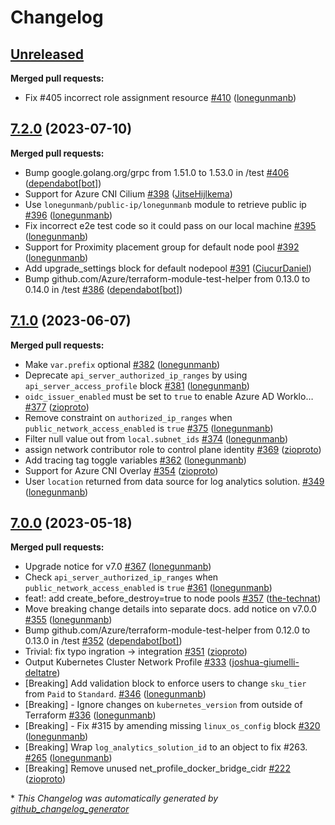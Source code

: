 # Changelog

## [Unreleased](https://github.com/Azure/terraform-azurerm-aks/tree/HEAD)

**Merged pull requests:**

- Fix \#405 incorrect role assignment resource [\#410](https://github.com/Azure/terraform-azurerm-aks/pull/410) ([lonegunmanb](https://github.com/lonegunmanb))

## [7.2.0](https://github.com/Azure/terraform-azurerm-aks/tree/7.2.0) (2023-07-10)

**Merged pull requests:**

- Bump google.golang.org/grpc from 1.51.0 to 1.53.0 in /test [\#406](https://github.com/Azure/terraform-azurerm-aks/pull/406) ([dependabot[bot]](https://github.com/apps/dependabot))
- Support for Azure CNI Cilium [\#398](https://github.com/Azure/terraform-azurerm-aks/pull/398) ([JitseHijlkema](https://github.com/JitseHijlkema))
- Use `lonegunmanb/public-ip/lonegunmanb` module to retrieve public ip [\#396](https://github.com/Azure/terraform-azurerm-aks/pull/396) ([lonegunmanb](https://github.com/lonegunmanb))
- Fix incorrect e2e test code so it could pass on our local machine [\#395](https://github.com/Azure/terraform-azurerm-aks/pull/395) ([lonegunmanb](https://github.com/lonegunmanb))
- Support for Proximity placement group for default node pool [\#392](https://github.com/Azure/terraform-azurerm-aks/pull/392) ([lonegunmanb](https://github.com/lonegunmanb))
- Add upgrade\_settings block for default nodepool [\#391](https://github.com/Azure/terraform-azurerm-aks/pull/391) ([CiucurDaniel](https://github.com/CiucurDaniel))
- Bump github.com/Azure/terraform-module-test-helper from 0.13.0 to 0.14.0 in /test [\#386](https://github.com/Azure/terraform-azurerm-aks/pull/386) ([dependabot[bot]](https://github.com/apps/dependabot))

## [7.1.0](https://github.com/Azure/terraform-azurerm-aks/tree/7.1.0) (2023-06-07)

**Merged pull requests:**

- Make `var.prefix` optional [\#382](https://github.com/Azure/terraform-azurerm-aks/pull/382) ([lonegunmanb](https://github.com/lonegunmanb))
- Deprecate `api_server_authorized_ip_ranges` by using `api_server_access_profile` block [\#381](https://github.com/Azure/terraform-azurerm-aks/pull/381) ([lonegunmanb](https://github.com/lonegunmanb))
- `oidc_issuer_enabled` must be set to `true` to enable Azure AD Worklo… [\#377](https://github.com/Azure/terraform-azurerm-aks/pull/377) ([zioproto](https://github.com/zioproto))
- Remove constraint on `authorized_ip_ranges` when `public_network_access_enabled` is `true` [\#375](https://github.com/Azure/terraform-azurerm-aks/pull/375) ([lonegunmanb](https://github.com/lonegunmanb))
- Filter null value out from `local.subnet_ids` [\#374](https://github.com/Azure/terraform-azurerm-aks/pull/374) ([lonegunmanb](https://github.com/lonegunmanb))
- assign network contributor role to control plane identity [\#369](https://github.com/Azure/terraform-azurerm-aks/pull/369) ([zioproto](https://github.com/zioproto))
- Add tracing tag toggle variables [\#362](https://github.com/Azure/terraform-azurerm-aks/pull/362) ([lonegunmanb](https://github.com/lonegunmanb))
- Support for Azure CNI Overlay [\#354](https://github.com/Azure/terraform-azurerm-aks/pull/354) ([zioproto](https://github.com/zioproto))
- User `location` returned from data source for log analytics solution. [\#349](https://github.com/Azure/terraform-azurerm-aks/pull/349) ([lonegunmanb](https://github.com/lonegunmanb))

## [7.0.0](https://github.com/Azure/terraform-azurerm-aks/tree/7.0.0) (2023-05-18)

**Merged pull requests:**

- Upgrade notice for v7.0 [\#367](https://github.com/Azure/terraform-azurerm-aks/pull/367) ([lonegunmanb](https://github.com/lonegunmanb))
- Check `api_server_authorized_ip_ranges` when `public_network_access_enabled` is `true` [\#361](https://github.com/Azure/terraform-azurerm-aks/pull/361) ([lonegunmanb](https://github.com/lonegunmanb))
- feat!: add create\_before\_destroy=true to node pools [\#357](https://github.com/Azure/terraform-azurerm-aks/pull/357) ([the-technat](https://github.com/the-technat))
- Move breaking change details into separate docs. add notice on v7.0.0 [\#355](https://github.com/Azure/terraform-azurerm-aks/pull/355) ([lonegunmanb](https://github.com/lonegunmanb))
- Bump github.com/Azure/terraform-module-test-helper from 0.12.0 to 0.13.0 in /test [\#352](https://github.com/Azure/terraform-azurerm-aks/pull/352) ([dependabot[bot]](https://github.com/apps/dependabot))
- Trivial: fix typo ingration -\> integration [\#351](https://github.com/Azure/terraform-azurerm-aks/pull/351) ([zioproto](https://github.com/zioproto))
- Output Kubernetes Cluster Network Profile [\#333](https://github.com/Azure/terraform-azurerm-aks/pull/333) ([joshua-giumelli-deltatre](https://github.com/joshua-giumelli-deltatre))
- \[Breaking\] Add validation block to enforce users to change `sku_tier` from `Paid` to `Standard`. [\#346](https://github.com/Azure/terraform-azurerm-aks/pull/346) ([lonegunmanb](https://github.com/lonegunmanb))
- \[Breaking\] - Ignore changes on `kubernetes_version` from outside of Terraform [\#336](https://github.com/Azure/terraform-azurerm-aks/pull/336) ([lonegunmanb](https://github.com/lonegunmanb))
- \[Breaking\] - Fix \#315 by amending missing `linux_os_config` block [\#320](https://github.com/Azure/terraform-azurerm-aks/pull/320) ([lonegunmanb](https://github.com/lonegunmanb))
- \[Breaking\]  Wrap `log_analytics_solution_id` to an object to fix \#263. [\#265](https://github.com/Azure/terraform-azurerm-aks/pull/265) ([lonegunmanb](https://github.com/lonegunmanb))
- \[Breaking\] Remove unused net\_profile\_docker\_bridge\_cidr [\#222](https://github.com/Azure/terraform-azurerm-aks/pull/222) ([zioproto](https://github.com/zioproto))



\* *This Changelog was automatically generated by [github_changelog_generator](https://github.com/github-changelog-generator/github-changelog-generator)*
